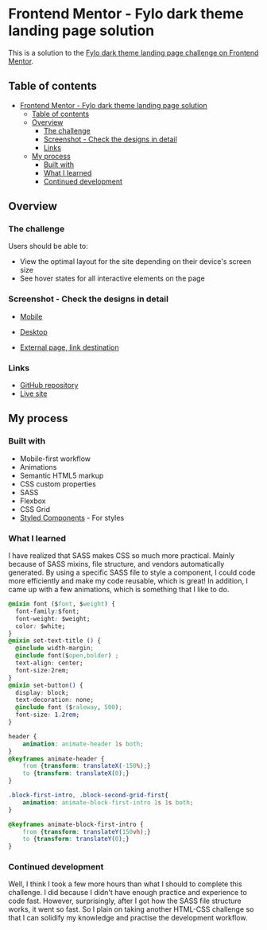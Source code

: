 # Frontend Mentor - Fylo dark theme landing page solution

This is a solution to the [Fylo dark theme landing page challenge on Frontend Mentor](https://www.frontendmentor.io/challenges/fylo-dark-theme-landing-page-5ca5f2d21e82137ec91a50fd). 

## Table of contents

- [Frontend Mentor - Fylo dark theme landing page solution](#frontend-mentor---fylo-dark-theme-landing-page-solution)
  - [Table of contents](#table-of-contents)
  - [Overview](#overview)
    - [The challenge](#the-challenge)
    - [Screenshot - Check the designs in detail](#screenshot---check-the-designs-in-detail)
    - [Links](#links)
  - [My process](#my-process)
    - [Built with](#built-with)
    - [What I learned](#what-i-learned)
    - [Continued development](#continued-development)


## Overview

### The challenge

Users should be able to:

- View the optimal layout for the site depending on their device's screen size
- See hover states for all interactive elements on the page

### Screenshot - Check the designs in detail

- [Mobile](design/mobile-solution.png)

- [Desktop](design/desktop-solution.png)

- [External page, link destination](design/external-page.png)

### Links

- [GitHub repository](https://github.com/isaacnovaes/fylo-dark-theme-landing-page)
- [Live site](https://youthful-stonebraker-6efbf6.netlify.app)

## My process

### Built with

- Mobile-first workflow
- Animations
- Semantic HTML5 markup
- CSS custom properties
- SASS
- Flexbox
- CSS Grid
- [Styled Components](https://styled-components.com/) - For styles

### What I learned

I have realized that SASS makes CSS so much more practical. Mainly because of SASS mixins, file structure, and vendors automatically generated. By using a specific SASS file to style a component, I could code more efficiently and make my code reusable, which is great! In addition, I came up with a few animations, which is something that I like to do.

```css
@mixin font ($font, $weight) {
  font-family:$font;
  font-weight: $weight;
  color: $white;  
}
@mixin set-text-title () {
  @include width-margin; 
  @include font($open,bolder) ;
  text-align: center;
  font-size:2rem;
}
@mixin set-button() {
  display: block;
  text-decoration: none;
  @include font ($raleway, 500);
  font-size: 1.2rem;
}
```
```css
header {
    animation: animate-header 1s both;
}
@keyframes animate-header {
    from {transform: translateX(-150%);}
    to {transform: translateX(0);}
}

.block-first-intro, .block-second-grid-first{
    animation: animate-block-first-intro 1s 1s both;
}

@keyframes animate-block-first-intro {
    from {transform: translateY(150vh);}
    to {transform: translateY(0);}
}

```



### Continued development

Well, I think I took a few more hours than what I should to complete this challenge. I did because I didn't have enough practice and experience to code fast. However, surprisingly, after I got how the SASS file structure works, it went so fast. So I plain on taking another HTML-CSS challenge so that I can solidify my knowledge and practise the development workflow. 


